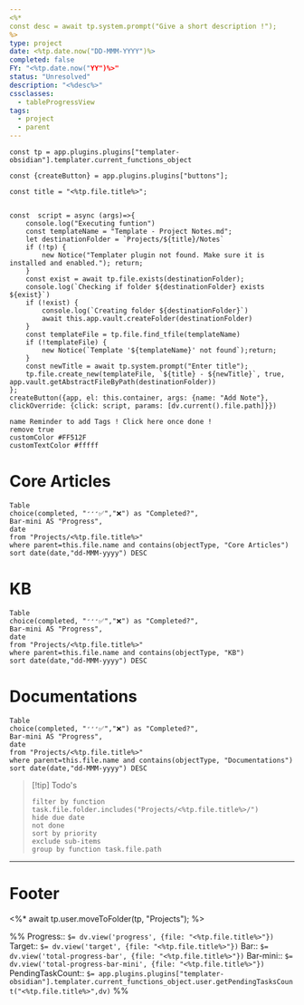 ```yaml
---
<%*
const desc = await tp.system.prompt("Give a short description !");
%>
type: project
date: <%tp.date.now("DD-MMM-YYYY")%>
completed: false
FY: "<%tp.date.now("YY")%>"
status: "Unresolved"
description: "<%desc%>"
cssclasses:
  - tableProgressView
tags:
  - project
  - parent
---
```



```dataviewjs
const tp = app.plugins.plugins["templater-obsidian"].templater.current_functions_object

const {createButton} = app.plugins.plugins["buttons"];

const title = "<%tp.file.title%>";


const  script = async (args)=>{
	console.log("Executing funtion")
	const templateName = "Template - Project Notes.md";
	let destinationFolder = `Projects/${title}/Notes`
	if (!tp) {
		new Notice("Templater plugin not found. Make sure it is installed and enabled."); return; 
	} 
	const exist = await tp.file.exists(destinationFolder);
	console.log(`Checking if folder ${destinationFolder} exists ${exist}`)
	if (!exist) {
		console.log(`Creating folder ${destinationFolder}`)
		await this.app.vault.createFolder(destinationFolder)
	}
	const templateFile = tp.file.find_tfile(templateName) 
	if (!templateFile) { 
		new Notice(`Template '${templateName}' not found`);return; 
	} 
	const newTitle = await tp.system.prompt("Enter title");
	tp.file.create_new(templateFile, `${title} - ${newTitle}`, true, app.vault.getAbstractFileByPath(destinationFolder))
};
createButton({app, el: this.container, args: {name: "Add Note"}, clickOverride: {click: script, params: [dv.current().file.path]}})

```
```button
name Reminder to add Tags ! Click here once done !
remove true
customColor #FF512F
customTextColor #fffff
```
# Core Articles
```dataview
Table
choice(completed, "̛̛̛✅","❌") as "Completed?",
Bar-mini AS "Progress",
date
from "Projects/<%tp.file.title%>" 
where parent=this.file.name and contains(objectType, "Core Articles")
sort date(date,"dd-MMM-yyyy") DESC
```

# KB
```dataview
Table
choice(completed, "̛̛̛✅","❌") as "Completed?",
Bar-mini AS "Progress",
date
from "Projects/<%tp.file.title%>" 
where parent=this.file.name and contains(objectType, "KB")
sort date(date,"dd-MMM-yyyy") DESC
```


# Documentations
```dataview
Table
choice(completed, "̛̛̛✅","❌") as "Completed?",
Bar-mini AS "Progress",
date
from "Projects/<%tp.file.title%>" 
where parent=this.file.name and contains(objectType, "Documentations")
sort date(date,"dd-MMM-yyyy") DESC
```


> [!tip] Todo's
> ```tasks
> filter by function task.file.folder.includes("Projects/<%tp.file.title%>/") 
> hide due date
> not done
> sort by priority
> exclude sub-items
> group by function task.file.path
> ```


----
# Footer

<%*
await tp.user.moveToFolder(tp, "Projects");
%>

%%
Progress:: `$= dv.view('progress', {file: "<%tp.file.title%>"})`
Target:: `$= dv.view('target', {file: "<%tp.file.title%>"})`
Bar:: `$= dv.view('total-progress-bar', {file: "<%tp.file.title%>"})`
Bar-mini:: `$= dv.view('total-progress-bar-mini', {file: "<%tp.file.title%>"})`
PendingTaskCount:: `$= app.plugins.plugins["templater-obsidian"].templater.current_functions_object.user.getPendingTasksCount("<%tp.file.title%>",dv)`
%%
